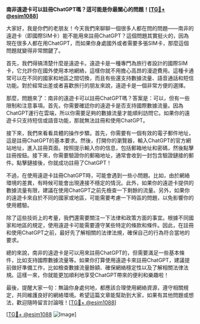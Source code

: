 **南非遠遊卡可以註冊ChatGPT嗎？這可能是你最關心的問題！[[TG💪+ @esim1088](https://t.me/s/esim1088)]**

大家好，我是你們的老朋友！今天我們來聊聊一個很多人都在問的問題——南非的遠遊卡（即國際SIM卡）能不能用來註冊ChatGPT？這個問題其實挺火的，因為現在很多人都在用ChatGPT，而如果你身處國外或者需要多張SIM卡，那麼這個問題就變得非常關鍵了。

首先，我們得搞清楚什麼是遠遊卡。遠遊卡是一種專門為旅行者設計的國際SIM卡，它允許你在國外使用本地網絡，這樣你就不用擔心高昂的漫遊費用。這種卡通常可以在不同的國家和地區之間切換，而且有些還支持數據流量、語音通話和短信功能。對於經常出差或者喜歡旅行的朋友來說，遠遊卡是一個非常方便的選擇。

那麼，問題來了：南非的遠遊卡可以註冊ChatGPT嗎？答案是：可以，但有一些限制和注意事項。首先，你需要確認你的遠遊卡是否支持國際數據流量。因為ChatGPT運行在雲端，所以你需要足夠的數據流量才能順利訪問它。如果你的遠遊卡只支持短信或語音功能，那就無法註冊和使用ChatGPT。

接下來，我們來看看具體的操作步驟。首先，你需要有一個有效的電子郵件地址，這是註冊ChatGPT的基本要求。然後，打開你的瀏覽器，輸入ChatGPT的官方網站地址，進入註冊頁面。按照提示輸入你的信息，包括郵箱地址和密碼，然後點擊註冊按鈕。接下來，你需要驗證你的郵箱地址，通常會收到一封包含驗證鏈接的郵件。點擊鏈接後，你就成功註冊了ChatGPT！

不過，在使用遠遊卡註冊ChatGPT時，可能會遇到一些小問題。比如，由於網絡環境的差異，有時候可能會出現連接不穩定的情況。此外，如果你的遠遊卡提供的數據流量有限，建議在使用ChatGPT之前先檢查一下剩餘的流量。另外，如果你的遠遊卡來自於不同的國家或地區，可能需要考慮一下時區的問題，以免影響你的使用體驗。

除了這些技術上的考量，我們還需要關注一下法律和政策方面的事宜。根據不同國家和地區的規定，使用遠遊卡可能需要遵守某些特定的條款和條件。因此，在註冊和使用ChatGPT之前，最好先了解相關的法律法規，確保自己的行為符合當地的要求。

總的來說，南非的遠遊卡是可以用來註冊ChatGPT的，但需要滿足一些基本條件，比如支持國際數據流量等。如果你打算使用遠遊卡來註冊ChatGPT，建議提前做好準備工作，比如檢查數據流量餘額、確保網絡穩定性以及了解相關法律法規。這樣一來，你就能更加順利地享受ChatGPT帶來的便利和樂趣啦！

最後，提醒大家一句：無論你身處何地，都應該合理使用網絡資源，遵守相關規定，共同維護良好的網絡環境。希望這篇文章能幫助到大家，如果有其他問題或想法，歡迎隨時留言討論哦！[[TG💪+ @esim1088](https://t.me/s/esim1088)] 

[[TG💪+ @esim1088](https://t.me/s/esim1088) ![Image](https://i.postimg.cc/4NQfJmqS/Snipaste-2025-05-13-00-14-12.png)]